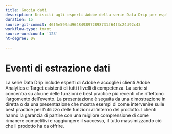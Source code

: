 ```yaml
---
title: Goccia dati
description: Unisciti agli esperti Adobe della serie Data Drip per esplorare le ultime funzionalità e best practice di Adobe Analytics e Target, con dimostrazioni live che garantiscono ai clienti di massimizzare il potenziale del prodotto e rimanere competitivi.
duration: 15
source-git-commit: 46f5e599ad9648498972898731f64f3c24d92c43
workflow-type: tm+mt
source-wordcount: '123'
ht-degree: 0%

---
```


# Eventi di estrazione dati

La serie Data Drip include esperti di Adobe e accoglie i clienti Adobe Analytics e Target esistenti di tutti i livelli di competenza. La serie si concentra su alcune delle funzioni e best practice più recenti che riflettono l’argomento dell’evento. La presentazione è seguita da una dimostrazione in diretta o da una presentazione che mostra esempi di come intervenire sulle best practice per l&#39;utilizzo delle funzioni all&#39;interno del prodotto. I clienti hanno la garanzia di partire con una migliore comprensione di come rimanere competitivi e raggiungere il successo, il tutto massimizzando ciò che il prodotto ha da offrire.

<!-- CARDS

* activity-log.md {cta  = Watch event}

-->
